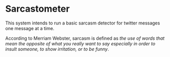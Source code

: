 # Sarcastometer


This system intends to run a basic sarcasm detector for twitter messages one message at a time.

According to Merriam Webster, sarcasm is defined as *the use of words that mean the opposite of what you really want to say especially in order to insult someone, to show irritation, or to be funny*.





 
